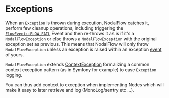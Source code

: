 # Exceptions

When an `Exception` is thrown during execution, NodalFlow catches it, perform few cleanup operations, including triggering the [`FlowEvent::FLOW_FAIL`](events.md#floweventflow_fail) Event and then re-throws it as is if it's a `NodalFlowException` or else throws a `NodalFlowException` with the original exception set as previous. This means that NodalFlow will only throw `NodalFlowException` unless an exception is raised within an exception [event](events.md) of yours.

`NodalFlowException` extends [ContextException](https://github.com/fab2s/ContextException) formalizing a common context exception pattern (as in Symfony for example) to ease `Exception` logging.

You can thus add context to exception when implementing Nodes which will make it easy to later retrieve and log (MonoLog/sentry etc ...).
